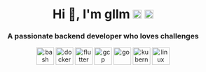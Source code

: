 <h1 align="center">Hi 🤘, I'm gllm <a href="https://twitter.com/gllmdev">
  <img src="https://cdn.jsdelivr.net/npm/simple-icons@3.0.1/icons/twitter.svg" alt="gllmdev" height="20" width="20" /></a> 
<a href="https://dev.to/gllm">
  <img src="https://d2fltix0v2e0sb.cloudfront.net/dev-badge.svg" alt="gllm's DEV Profile" height="20" width="20">
</a></h1>
<h3 align="center">A passionate backend developer who loves challenges</h3>
<p align="center"><img src="https://www.vectorlogo.zone/logos/gnu_bash/gnu_bash-icon.svg" alt="bash" width="40" height="40"/> <img src="https://devicons.github.io/devicon/devicon.git/icons/docker/docker-original-wordmark.svg" alt="docker" width="40" height="40"/> <img src="https://www.vectorlogo.zone/logos/flutterio/flutterio-icon.svg" alt="flutter" width="40" height="40"/> <img src="https://www.vectorlogo.zone/logos/google_cloud/google_cloud-icon.svg" alt="gcp" width="40" height="40"/> <img src="https://devicons.github.io/devicon/devicon.git/icons/go/go-original.svg" alt="go" width="40" height="40"/> <img src="https://www.vectorlogo.zone/logos/kubernetes/kubernetes-icon.svg" alt="kubernetes" width="40" height="40"/> <img src="https://devicons.github.io/devicon/devicon.git/icons/linux/linux-original.svg" alt="linux" width="40" height="40"/></p>
